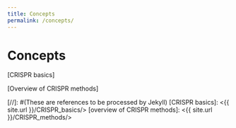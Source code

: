 ```yaml
---
title: Concepts
permalink: /concepts/
---
```

# Concepts

[CRISPR basics] 

[Overview of CRISPR methods]

[//]: #(These are references to be processed by Jekyll)
   [CRISPR basics]: <{{ site.url }}/CRISPR_basics/>
   [overview of CRISPR methods]: <{{ site.url }}/CRISPR_methods/>